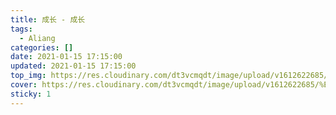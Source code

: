 ```yaml
---
title: 成长 - 成长
tags:
  - Aliang
categories: []
date: 2021-01-15 17:15:00
updated: 2021-01-15 17:15:00
top_img: https://res.cloudinary.com/dt3vcmqdt/image/upload/v1612622685/%E4%B8%8B%E8%BD%BD_zciuwo.jpg
cover: https://res.cloudinary.com/dt3vcmqdt/image/upload/v1612622685/%E4%B8%8B%E8%BD%BD_zciuwo.jpg
sticky: 1
---
```

<!-- 
”感情开始时本就是你骗他、他骗你、自己骗自己的游戏。当局者是很难自我分化，无法判断自己喜欢他时他是否也喜欢自己，会不自觉给自己加戏。没恋爱经验的人很难识别对方是否喜欢自己，更别说看到真实的对方了。　　沉没成本不可追，就别再追加机会成本了。用于怀念过去的时间，你失去做其他更有意义之事的机会，这就是机会成本。　　另外，你们是否相互承认恋人关系。别看“男朋友”“女朋友”这种小小的称谓，有不少人当初在一起时都没认同过这种身份，更别说公开关系。这么久过去了，你还在怀念一个都无法称为“前任”的人？你这是在干嘛？？说出去不怕被人笑掉大牙？？？ -->
